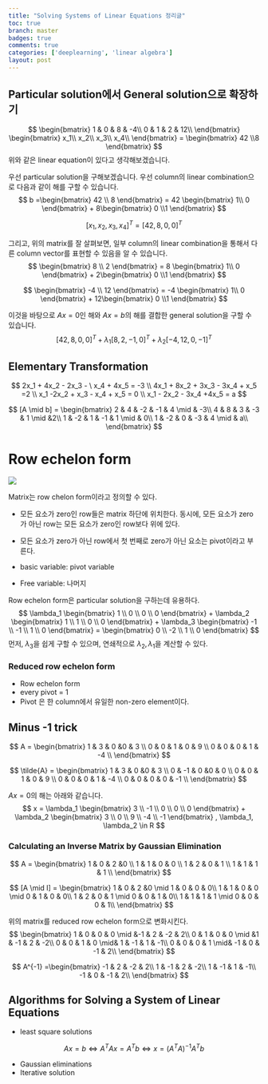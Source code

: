 ```yaml
---
title: "Solving Systems of Linear Equations 정리글"
toc: true
branch: master
badges: true
comments: true
categories: ['deeplearning', 'linear algebra']
layout: post
---
```




## Particular solution에서 General solution으로 확장하기


$$
\begin{bmatrix}
1 & 0 &  8 & -4\\
0 & 1 &  2 &  12\\
\end{bmatrix}
\begin{bmatrix}
x_1\\
x_2\\
x_3\\
x_4\\
\end{bmatrix} = 
\begin{bmatrix}
42 \\8
\end{bmatrix}
$$
위와 같은 linear equation이 있다고 생각해보겠습니다.

우선 particular solution을 구해보겠습니다.  우선 column의 linear combination으로 다음과 같이 해를 구할 수 있습니다.
$$
b =\begin{bmatrix}
42 \\
8
\end{bmatrix} = 42 \begin{bmatrix}
1\\
0
\end{bmatrix} + 
8\begin{bmatrix}
0 \\1
\end{bmatrix}
$$

$$
[x_1, x_2, x_3, x_4] ^T = [42, 8, 0, 0] ^T
$$



그리고, 위의 matrix를 잘 살펴보면, 일부 column의 linear combination을 통해서 다른 column vector를 표현할 수 있음을 알 수 있습니다.
$$
\begin{bmatrix}
8 \\
2
\end{bmatrix} = 8 \begin{bmatrix}
1\\
0
\end{bmatrix} + 
2\begin{bmatrix}
0 \\1
\end{bmatrix}
$$

$$
\begin{bmatrix}
-4 \\
12
\end{bmatrix} = -4 \begin{bmatrix}
1\\
0
\end{bmatrix} + 
12\begin{bmatrix}
0 \\1
\end{bmatrix}
$$

이것을 바탕으로 $Ax=0$인 해와 $Ax = b$의 해를 결합한 general solution을 구할 수 있습니다.
$$
[42, 8, 0, 0] ^T + \lambda_1 [8, 2, -1, 0] ^T + \lambda_2[-4, 12, 0, -1]^T
$$


## Elementary Transformation

$$
2x_1 + 4x_2 - 2x_3 - \ x_4 + 4x_5 = -3 \\
4x_1 + 8x_2  + 3x_3 - 3x_4 + x_5 =2 \\
x_1  -2x_2 + x_3 - x_4 + x_5 = 0 \\
x_1  - 2x_2 - 3x_4 +4x_5 = a
$$

$$
[A \mid b] = \begin{bmatrix}
2 & 4 & -2 & -1 & 4 \mid  & -3\\
4 & 8 & 3 & -3 & 1  \mid &2\\
1 & -2 & 1 & -1 & 1  \mid & 0\\
1 & -2 & 0 & -3 & 4  \mid & a\\
\end{bmatrix}
$$



# Row echelon form

![](https://wikimedia.org/api/rest_v1/media/math/render/svg/3743aca294b2e5346c167819fd9ee0bcb79ef22c)

Matrix는 row chelon form이라고 정의할 수 있다.

- 모든 요소가 zero인 row들은 matrix 하단에 위치한다. 동시에, 모든 요소가 zero가 아닌 row는 모든 요소가 zero인 row보다 위에 있다.
- 모든 요소가 zero가 아닌 row에서 첫 번째로 zero가 아닌 요소는 pivot이라고 부른다.



- basic variable: pivot variable

- Free variable: 나머지



Row echelon form은 particular solution을 구하는데 유용하다.
$$
\lambda_1 \begin{bmatrix}
1 \\
0 \\
0 \\
0
\end{bmatrix} + \lambda_2 \begin{bmatrix}
1 \\
1 \\
0 \\
0
\end{bmatrix} + \lambda_3 \begin{bmatrix}
-1 \\
-1 \\
1 \\
0
\end{bmatrix} =
\begin{bmatrix}
0 \\
-2 \\
1 \\
0
\end{bmatrix}
$$
먼저, $\lambda_3$을 쉽게 구할 수 있으며, 연쇄적으로 $\lambda_2, \lambda_1$을 계산할 수 있다.





### Reduced row echelon form

- Row echelon form
- every pivot = 1
- Pivot 은 한 column에서 유일한 non-zero element이다.





## Minus -1 trick

$$
A = \begin{bmatrix}
1 & 3 & 0 &0 & 3 \\
0 & 0 & 1 & 0 & 9  \\
0 & 0 & 0 & 1 & -4  \\
\end{bmatrix}
$$

$$
\tilde{A} = \begin{bmatrix}
1 & 3 & 0 &0 & 3 \\
0 & -1 & 0 &0 & 0 \\
0 & 0 & 1 & 0 & 9  \\
0 & 0 & 0 & 1 & -4  \\
0 & 0 & 0 & 0 & -1  \\
\end{bmatrix}
$$



$Ax=0$의 해는 아래와 같습니다.
$$
x = \lambda_1 \begin{bmatrix}
3 \\
-1 \\
0 \\
0 \\
0
\end{bmatrix} + \lambda_2 \begin{bmatrix}
3 \\
0 \\
9 \\
-4 \\
-1
\end{bmatrix} , \lambda_1, \lambda_2 \in R
$$




### **Calculating an Inverse Matrix by Gaussian Elimination**

$$
A = \begin{bmatrix}
1 & 0 & 2 &0  \\
1 & 1 & 0 & 0   \\
1 & 2 & 0 & 1 \\
1 & 1 & 1 & 1 \\
\end{bmatrix}
$$


$$
[A \mid I] = \begin{bmatrix}
1 & 0 & 2 &0  \mid 1 & 0 & 0 & 0\\
1 & 1 & 0 & 0 \mid 0 & 1 & 0 & 0\\
1 & 2 & 0 & 1 \mid 0 & 0 & 1 & 0\\
1 & 1 & 1 & 1 \mid 0 & 0 & 0 & 1\\
\end{bmatrix}
$$


위의 matrix를 reduced row echelon form으로 변화시킨다.
$$
\begin{bmatrix}
1 & 0 & 0 & 0 \mid &-1 & 2 & -2 & 2\\
0 & 1 & 0 & 0 \mid &1 & -1 & 2 & -2\\
0 & 0 & 1 & 0 \mid& 1 & -1 & 1 & -1\\
0 & 0 & 0 & 1 \mid& -1 & 0 & -1 & 2\\
\end{bmatrix}
$$

$$
A^{-1} =\begin{bmatrix}
-1 & 2 & -2 & 2\\
1 & -1 & 2 & -2\\
1 & -1 & 1 & -1\\
-1 & 0 & -1 & 2\\
\end{bmatrix}
$$



## **Algorithms for Solving a System of Linear Equations**

- least square solutions

$$
Ax =b  \iff A^T A x = A^T b \iff x = (A^TA)^{-1}A^Tb
$$

- Gaussian eliminations
- Iterative solution

​	